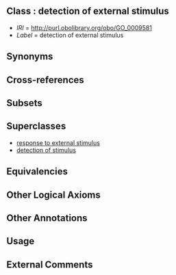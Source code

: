
## Class : detection of external stimulus

 * *IRI* = http://purl.obolibrary.org/obo/GO_0009581
 * *Label* = detection of external stimulus

## Synonyms


## Cross-references


## Subsets


## Superclasses

 * [response to external stimulus](../../GO/05/GO_0009605.md)
 * [detection of stimulus](../../GO/06/GO_0051606.md)

## Equivalencies


## Other Logical Axioms


## Other Annotations


## Usage


## External Comments

